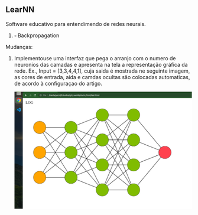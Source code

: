## LearNN
Software educativo para entendimendo de redes neurais.

1. $\square$ Backpropagation
   
Mudanças:
1. Implementouse uma interfaz que pega o arranjo com o numero de neuronios das camadas e apresenta na tela a representação gráfica da rede. Ex., Input = [3,3,4,4,1], cuja saida é mostrada ne seguinte imagem, as cores de entrada, aida e camdas ocultas são colocadas automaticas, de acordo à configuraçao do artigo.
   
    ![alt](static/img/sc1.png)